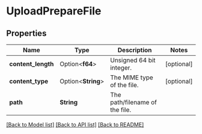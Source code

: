 # UploadPrepareFile

## Properties

Name | Type | Description | Notes
------------ | ------------- | ------------- | -------------
**content_length** | Option<**f64**> | Unsigned 64 bit integer. | [optional]
**content_type** | Option<**String**> | The MIME type of the file. | [optional]
**path** | **String** | The path/filename of the file. | 

[[Back to Model list]](../README.md#documentation-for-models) [[Back to API list]](../README.md#documentation-for-api-endpoints) [[Back to README]](../README.md)


